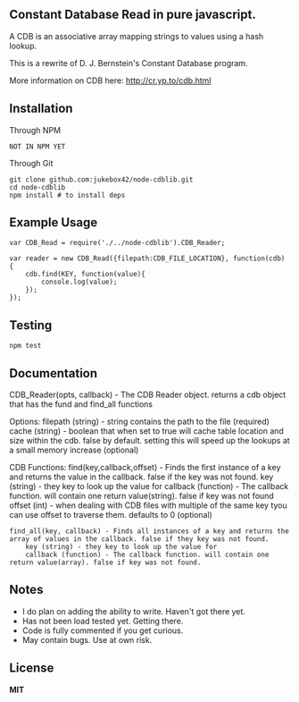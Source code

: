 ## Constant Database Read in pure javascript. 

A CDB is an associative array mapping strings to values using a hash lookup.

This is a rewrite of D. J. Bernstein's Constant Database program.

More information on CDB here: http://cr.yp.to/cdb.html

## Installation

Through NPM

	NOT IN NPM YET

Through Git

	git clone github.com:jukebox42/node-cdblib.git
	cd node-cdblib
	npm install # to install deps

## Example Usage

	var CDB_Read = require('./../node-cdblib').CDB_Reader;

	var reader = new CDB_Read({filepath:CDB_FILE_LOCATION}, function(cdb) {
		cdb.find(KEY, function(value){
			console.log(value);
		});
	});

## Testing

	npm test


## Documentation
CDB_Reader(opts, callback) - The CDB Reader object. returns a cdb object that has the fund and find_all functions

Options:
	filepath (string) - string contains the path to the file (required)
	cache (string) - boolean that when set to true will cache table location and size within the cdb. false by default. setting this will speed up the lookups at a small memory increase (optional)

CDB Functions:
	find(key,callback,offset) - Finds the first instance of a key and returns the value in the callback. false if the key was not found.
		key (string) - they key to look up the value for
		callback (function) - The callback function. will contain one return value(string). false if key was not found
		offset (int) - when dealing with CDB files with multiple of the same key tyou can use offset to traverse them. defaults to 0 (optional)

	find_all(key, callback) - Finds all instances of a key and returns the array of values in the callback. false if they key was not found.
		key (string) - they key to look up the value for
		callback (function) - The callback function. will contain one return value(array). false if key was not found.

## Notes
- I do plan on adding the ability to write. Haven't got there yet.
- Has not been load tested yet. Getting there.
- Code is fully commented if you get curious.
- May contain bugs. Use at own risk.

## License

**MIT**
